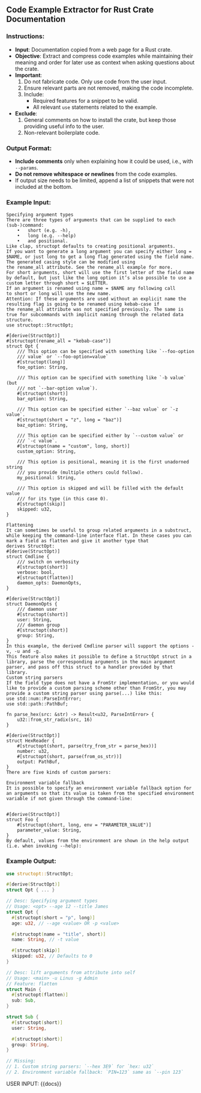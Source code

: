 ## Code Example Extractor for Rust Crate Documentation

### Instructions:

- **Input**: Documentation copied from a web page for a Rust crate.
- **Objective**: Extract and compress code examples while maintaining their meaning and order for later use as context when asking questions about the crate.
- **Important**:
  1. Do not fabricate code. Only use code from the user input.
  2. Ensure relevant parts are not removed, making the code incomplete.
  3. Include:
     - Required features for a snippet to be valid.
     - All relevant `use` statements related to the example.
- **Exclude**:
  1. General comments on how to install the crate, but keep those providing useful info to the user.
  2. Non-relevant boilerplate code.

### Output Format:

- **Include comments** only when explaining how it could be used, i.e., with `--params`.
- **Do not remove whitespace or newlines** from the code examples.
- If output size needs to be limited, append a list of snippets that were not included at the bottom.

### Example Input:

```
Specifying argument types
There are three types of arguments that can be supplied to each (sub-)command:
	•	short (e.g. -h),
	•	long (e.g. --help)
	•	and positional.
Like clap, structopt defaults to creating positional arguments.
If you want to generate a long argument you can specify either long = $NAME, or just long to get a long flag generated using the field name. The generated casing style can be modified using the rename_all attribute. See the rename_all example for more.
For short arguments, short will use the first letter of the field name by default, but just like the long option it’s also possible to use a custom letter through short = $LETTER.
If an argument is renamed using name = $NAME any following call to short or long will use the new name.
Attention: If these arguments are used without an explicit name the resulting flag is going to be renamed using kebab-case if the rename_all attribute was not specified previously. The same is true for subcommands with implicit naming through the related data structure.
use structopt::StructOpt;

#[derive(StructOpt)]
#[structopt(rename_all = "kebab-case")]
struct Opt {
    /// This option can be specified with something like `--foo-option
    /// value` or `--foo-option=value`
    #[structopt(long)]
    foo_option: String,

    /// This option can be specified with something like `-b value` (but
    /// not `--bar-option value`).
    #[structopt(short)]
    bar_option: String,

    /// This option can be specified either `--baz value` or `-z value`.
    #[structopt(short = "z", long = "baz")]
    baz_option: String,

    /// This option can be specified either by `--custom value` or
    /// `-c value`.
    #[structopt(name = "custom", long, short)]
    custom_option: String,

    /// This option is positional, meaning it is the first unadorned string
    /// you provide (multiple others could follow).
    my_positional: String,

    /// This option is skipped and will be filled with the default value
    /// for its type (in this case 0).
    #[structopt(skip)]
    skipped: u32,
}

Flattening
It can sometimes be useful to group related arguments in a substruct, while keeping the command-line interface flat. In these cases you can mark a field as flatten and give it another type that derives StructOpt:
#[derive(StructOpt)]
struct Cmdline {
    /// switch on verbosity
    #[structopt(short)]
    verbose: bool,
    #[structopt(flatten)]
    daemon_opts: DaemonOpts,
}

#[derive(StructOpt)]
struct DaemonOpts {
    /// daemon user
    #[structopt(short)]
    user: String,
    /// daemon group
    #[structopt(short)]
    group: String,
}
In this example, the derived Cmdline parser will support the options -v, -u and -g.
This feature also makes it possible to define a StructOpt struct in a library, parse the corresponding arguments in the main argument parser, and pass off this struct to a handler provided by that library.
Custom string parsers
If the field type does not have a FromStr implementation, or you would like to provide a custom parsing scheme other than FromStr, you may provide a custom string parser using parse(...) like this:
use std::num::ParseIntError;
use std::path::PathBuf;

fn parse_hex(src: &str) -> Result<u32, ParseIntError> {
    u32::from_str_radix(src, 16)
}

#[derive(StructOpt)]
struct HexReader {
    #[structopt(short, parse(try_from_str = parse_hex))]
    number: u32,
    #[structopt(short, parse(from_os_str))]
    output: PathBuf,
}
There are five kinds of custom parsers:

Environment variable fallback
It is possible to specify an environment variable fallback option for an arguments so that its value is taken from the specified environment variable if not given through the command-line:


#[derive(StructOpt)]
struct Foo {
    #[structopt(short, long, env = "PARAMETER_VALUE")]
    parameter_value: String,
}
By default, values from the environment are shown in the help output (i.e. when invoking --help):
```


### Example Output:

```rust
use structopt::StructOpt;

#[derive(StructOpt)]
struct Opt { ... }

// Desc: Specifying argument types
// Usage: <opt> --age 12 --title James
struct Opt {
  #[structopt(short = "p", long)]
  age: u32, // --age <value> OR -p <value>

  #[structopt(name = "title", short)]
  name: String, // -t value

  #[structopt(skip)]
  skipped: u32, // Defaults to 0
}

// Desc: lift arguments from attribute into self
// Usage: <main> -u Linus -g Admin
// Feature: flatten
struct Main {
  #[structopt(flatten)]
  sub: Sub,
}

struct Sub {
  #[structopt(short)]
  user: String,

  #[structopt(short)]
  group: String,
}

// Missing:
// 1. Custom string parsers: `--hex 3E9` for `hex: u32`
// 2. Environment variable fallback: `PIN=123` same as `--pin 123`
```

USER INPUT: {{docs}}

